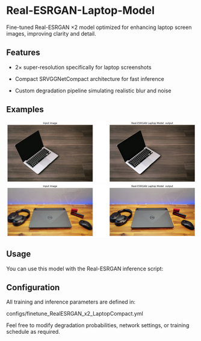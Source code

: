 # Real-ESRGAN-Laptop-Model
Fine-tuned Real-ESRGAN ×2 model optimized for enhancing laptop screen images, improving clarity and detail.

## Features

- 2× super-resolution specifically for laptop screenshots

- Compact SRVGGNetCompact architecture for fast inference

- Custom degradation pipeline simulating realistic blur and noise

## Examples

![](examples/laptopmodel3.png)  
![](examples/laptopmodel4.png)

## Usage

You can use this model with the Real-ESRGAN inference script:

## Configuration

All training and inference parameters are defined in:

configs/finetune_RealESRGAN_x2_LaptopCompact.yml

Feel free to modify degradation probabilities, network settings, or training schedule as required.
